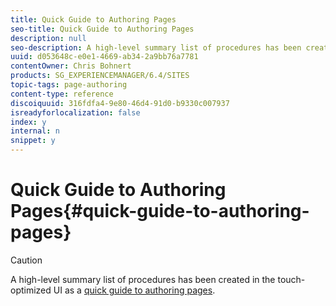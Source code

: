 ```yaml
---
title: Quick Guide to Authoring Pages
seo-title: Quick Guide to Authoring Pages
description: null
seo-description: A high-level summary list of procedures has been created in the touch-optimized UI as a quick guide to authoring pages.
uuid: d053648c-e0e1-4669-ab34-2a9bb76a7781
contentOwner: Chris Bohnert
products: SG_EXPERIENCEMANAGER/6.4/SITES
topic-tags: page-authoring
content-type: reference
discoiquuid: 316fdfa4-9e80-46d4-91d0-b9330c007937
isreadyforlocalization: false
index: y
internal: n
snippet: y
---
```


# Quick Guide to Authoring Pages{#quick-guide-to-authoring-pages}

>[!CAUTION]
>
>A high-level summary list of procedures has been created in the touch-optimized UI as a [quick guide to authoring pages](../../authoring/using/qg-page-authoring.md).


